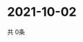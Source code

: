 # 2021-10-02
  共 0条

  <!-- BEGIN -->
  <!-- 最后更新时间Sat Oct 02 2021 03:03:14 GMT+0000 (Coordinated Universal Time) -->
  
  <!-- END -->
  
  